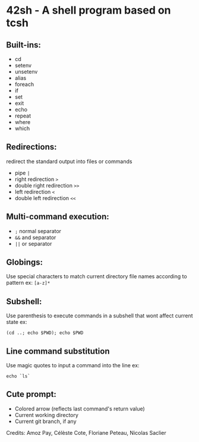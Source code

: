 # 42sh - A shell program based on tcsh

## Built-ins:
- cd
- setenv
- unsetenv
- alias
- foreach
- if
- set
- exit
- echo
- repeat
- where
- which

## Redirections:
redirect the standard output into files or commands
- pipe `|`
- right redirection `>`
- double right redirection `>>`
- left redirection `<`
- double left redirection `<<`

## Multi-command execution:
- `;` normal separator
- `&&` and separator
- `||` or separator

## Globings:
Use special characters to match current directory file names according to pattern
ex: `[a-z]*`

## Subshell:
Use parenthesis to execute commands in a subshell that wont affect current state
ex: 
```
(cd ..; echo $PWD); echo $PWD
```

## Line command substitution
Use magic quotes to input a command into the line
ex:
```
echo `ls`
```

## Cute prompt:
- Colored arrow (reflects last command's return value)
- Current working directory
- Current git branch, if any

Credits: Amoz Pay, Célèste Cote, Floriane Peteau, Nicolas Saclier
